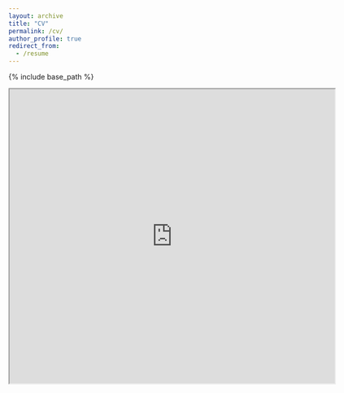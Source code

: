 ```yaml
---
layout: archive
title: "CV"
permalink: /cv/
author_profile: true
redirect_from:
  - /resume
---
```


{% include base_path %}

<iframe src="https://drive.google.com/file/d/1XltND7HvCGU_xayO70vdd-uFG_MYt5eE/preview" width="640" height="580"></iframe>
